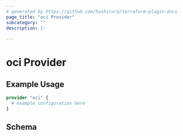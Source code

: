 ```yaml
---
# generated by https://github.com/hashicorp/terraform-plugin-docs
page_title: "oci Provider"
subcategory: ""
description: |-
  
---
```


# oci Provider



## Example Usage

```terraform
provider "oci" {
  # example configuration here
}
```

<!-- schema generated by tfplugindocs -->
## Schema
